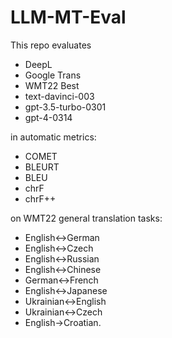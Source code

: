 # LLM-MT-Eval

This repo evaluates

* DeepL
* Google Trans
* WMT22 Best
* text-davinci-003
* gpt-3.5-turbo-0301
* gpt-4-0314

in automatic metrics:

* COMET
* BLEURT
* BLEU
* chrF
* chrF++

 on WMT22 general translation tasks:

* English<->German
* English<->Czech
* English<->Russian
* English<->Chinese
* German<->French
* English<->Japanese
* Ukrainian<->English
* Ukrainian<->Czech
* English->Croatian.

